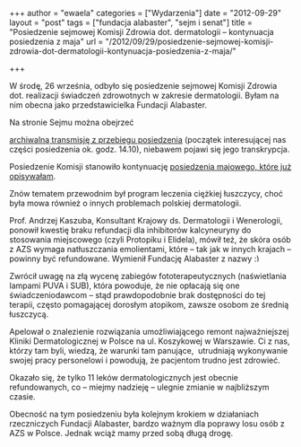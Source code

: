 +++
author = "ewaela"
categories = ["Wydarzenia"]
date = "2012-09-29"
layout = "post"
tags = ["fundacja alabaster", "sejm i senat"]
title = "Posiedzenie sejmowej Komisji Zdrowia dot. dermatologii – kontynuacja posiedzenia z maja"
url = "/2012/09/29/posiedzenie-sejmowej-komisji-zdrowia-dot-dermatologii-kontynuacja-posiedzenia-z-maja/"

+++

W środę, 26 września, odbyło się posiedzenie sejmowej Komisji Zdrowia dot. realizacji świadczeń zdrowotnych w zakresie dermatologii. Byłam na nim obecna jako przedstawicielka Fundacji Alabaster.

<!--more-->Na stronie Sejmu można obejrzeć 

[archiwalną transmisję z przebiegu posiedzenia][1] (początek interesującej nas części posiedzenia ok. godz. 14.10), niebawem pojawi się jego transkrypcja.

Posiedzenie Komisji stanowiło kontynuację [posiedzenia majowego, które już opisywałam][2].

Znów tematem przewodnim był program leczenia ciężkiej łuszczycy, choć była mowa również o innych problemach polskiej dermatologii.

Prof. Andrzej Kaszuba, Konsultant Krajowy ds. Dermatologii i Wenerologii, ponowił kwestię braku refundacji dla inhibitorów kalcyneuryny do stosowania miejscowego (czyli Protopiku i Elidela), mówił też, że skóra osób z AZS wymaga natłuszczania emolientami, które &#8211; tak jak w innych krajach &#8211; powinny być refundowane. Wymienił Fundację Alabaster z nazwy <img src="http://blog.atopowe.pl/wp-includes/images/smilies/simple-smile.png" alt=":)" class="wp-smiley" style="height: 1em; max-height: 1em;" />

Zwrócił uwagę na złą wycenę zabiegów fototerapeutycznych (naświetlania lampami PUVA i SUB), która powoduje, że nie opłacają się one świadczeniodawcom &#8211; stąd prawdopodobnie brak dostępności do tej terapii, często pomagającej dorosłym atopikom, zawsze osobom ze średnią łuszczycą.

Apelował o znalezienie rozwiązania umożliwiającego remont najważniejszej Kliniki Dermatologicznej w Polsce na ul. Koszykowej w Warszawie. Ci z nas, którzy tam byli, wiedzą, że warunki tam panujące,  utrudniają wykonywanie swojej pracy personelowi i powodują, że pacjentom trudno jest zdrowieć.

Okazało się, że tylko 11 leków dermatologicznych jest obecnie refundowanych, co &#8211; miejmy nadzieję &#8211; ulegnie zmianie w najbliższym czasie.

Obecność na tym posiedzeniu była kolejnym krokiem w działaniach rzeczniczych Fundacji Alabaster, bardzo ważnym dla poprawy losu osób z AZS w Polsce. Jednak wciąż mamy przed sobą długą drogę.

&nbsp;

 [1]: http://www.sejm.gov.pl/sejm7.nsf/transmisje_arch.xsp?unid=4A7F76148637220FC1257A7D002DD7BB
 [2]: http://fundacja-alabaster.org.pl/fundacja-alabaster-na-obradach-komisji-zdrowia/